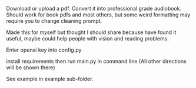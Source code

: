 Download or upload a pdf. Convert it into professional grade audiobook. Should work for book pdfs and most others, but some weird formatting may require you to change cleaning prompt.

Made this for myself but thought I should share because have found it useful, maybe could help people with vision and reading problems.

Enter openai key into config.py

install requirements then run main.py in command line (All other directions will be shown there)

See example in example sub-folder.
